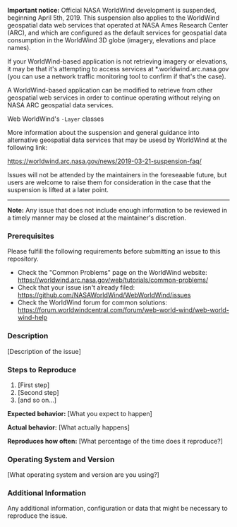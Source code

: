 **Important notice:** Official NASA WorldWind development is suspended, beginning April 5th, 2019. This suspension 
also applies to the WorldWind geospatial data web services that operated at NASA Ames Research Center (ARC), and which 
are configured as the default services for geospatial data consumption in the WorldWind 3D globe (imagery, elevations
and place names). 

If your WorldWind-based application is not retrieving imagery or elevations, it may be that it's attempting to access
services at *.worldwind.arc.nasa.gov (you can use a network traffic monitoring tool to confirm if
that's the case).

A WorldWind-based application can be modified to retrieve from other geospatial web services in order to continue
operating without relying on NASA ARC geospatial data services. 

Web WorldWind's `-Layer` classes

More information about the suspension and general guidance into alternative geospatial data services that may be usesd
by WorldWind at the following link:
 
https://worldwind.arc.nasa.gov/news/2019-03-21-suspension-faq/

Issues will not be attended by the maintainers in the foreseaable future, but users are welcome to raise them for 
consideration in the case that the suspension is lifted at a later point. 

---

**Note:** Any issue that does not include enough information to be reviewed in a timely manner may be closed at the
maintainer's discretion.

### Prerequisites

Please fulfill the following requirements before submitting an issue to this repository.

- Check the "Common Problems" page on the WorldWind website: https://worldwind.arc.nasa.gov/web/tutorials/common-problems/
- Check that your issue isn't already filed: https://github.com/NASAWorldWind/WebWorldWind/issues
- Check the WorldWind forum for common solutions: https://forum.worldwindcentral.com/forum/web-world-wind/web-world-wind-help

### Description

[Description of the issue]

### Steps to Reproduce

1. [First step]
2. [Second step]
3. [and so on...]

**Expected behavior:** [What you expect to happen]

**Actual behavior:** [What actually happens]

**Reproduces how often:** [What percentage of the time does it reproduce?]

### Operating System and Version

[What operating system and version are you using?]

### Additional Information

Any additional information, configuration or data that might be necessary to reproduce the issue.